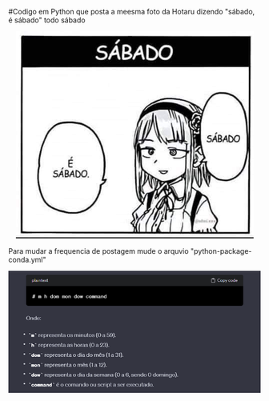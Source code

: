 #Codigo em Python que posta a meesma foto da Hotaru dizendo "sábado, é sábado" todo sábado


<p align="center">
  <img src="./image/sabado.jpg" alt="Descrição da Imagem">
</p>



Para mudar a frequencia de postagem mude o arquvio "python-package-conda.yml" 

![](./image/cron.png)
